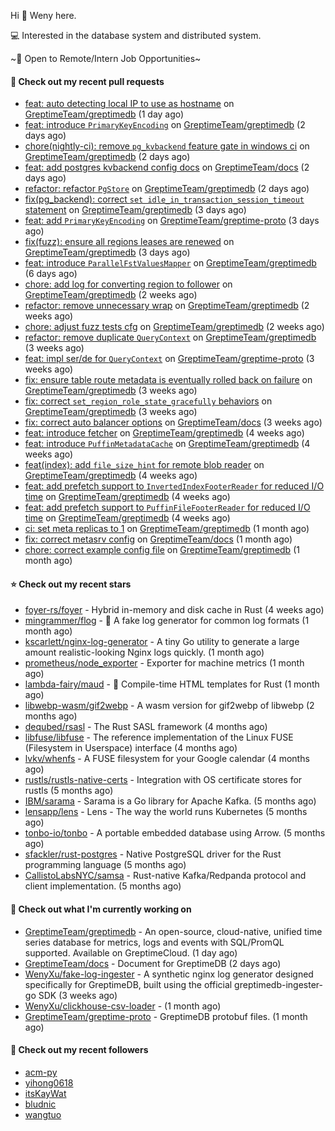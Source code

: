 Hi 👋 Weny here.

💻 Interested in the database system and distributed system.

~🍺 Open to Remote/Intern Job Opportunities~

#### 🔨 Check out my recent pull requests

- [feat: auto detecting local IP to use as hostname](https://github.com/GreptimeTeam/greptimedb/pull/5314) on [GreptimeTeam/greptimedb](https://github.com/GreptimeTeam/greptimedb) (1 day ago)
- [feat: introduce `PrimaryKeyEncoding`](https://github.com/GreptimeTeam/greptimedb/pull/5312) on [GreptimeTeam/greptimedb](https://github.com/GreptimeTeam/greptimedb) (2 days ago)
- [chore(nightly-ci): remove `pg_kvbackend` feature gate in windows ci](https://github.com/GreptimeTeam/greptimedb/pull/5310) on [GreptimeTeam/greptimedb](https://github.com/GreptimeTeam/greptimedb) (2 days ago)
- [feat: add postgres kvbackend config docs](https://github.com/GreptimeTeam/docs/pull/1435) on [GreptimeTeam/docs](https://github.com/GreptimeTeam/docs) (2 days ago)
- [refactor: refactor `PgStore`](https://github.com/GreptimeTeam/greptimedb/pull/5309) on [GreptimeTeam/greptimedb](https://github.com/GreptimeTeam/greptimedb) (2 days ago)
- [fix(pg_backend): correct `set idle_in_transaction_session_timeout` statement](https://github.com/GreptimeTeam/greptimedb/pull/5304) on [GreptimeTeam/greptimedb](https://github.com/GreptimeTeam/greptimedb) (3 days ago)
- [feat: add `PrimaryKeyEncoding`](https://github.com/GreptimeTeam/greptime-proto/pull/208) on [GreptimeTeam/greptime-proto](https://github.com/GreptimeTeam/greptime-proto) (3 days ago)
- [fix(fuzz): ensure all regions leases are renewed](https://github.com/GreptimeTeam/greptimedb/pull/5294) on [GreptimeTeam/greptimedb](https://github.com/GreptimeTeam/greptimedb) (3 days ago)
- [feat: introduce `ParallelFstValuesMapper`](https://github.com/GreptimeTeam/greptimedb/pull/5276) on [GreptimeTeam/greptimedb](https://github.com/GreptimeTeam/greptimedb) (6 days ago)
- [chore: add log for converting region to follower](https://github.com/GreptimeTeam/greptimedb/pull/5222) on [GreptimeTeam/greptimedb](https://github.com/GreptimeTeam/greptimedb) (2 weeks ago)
- [refactor: remove unnecessary wrap](https://github.com/GreptimeTeam/greptimedb/pull/5221) on [GreptimeTeam/greptimedb](https://github.com/GreptimeTeam/greptimedb) (2 weeks ago)
- [chore: adjust fuzz tests cfg](https://github.com/GreptimeTeam/greptimedb/pull/5207) on [GreptimeTeam/greptimedb](https://github.com/GreptimeTeam/greptimedb) (2 weeks ago)
- [refactor: remove duplicate `QueryContext`](https://github.com/GreptimeTeam/greptimedb/pull/5200) on [GreptimeTeam/greptimedb](https://github.com/GreptimeTeam/greptimedb) (3 weeks ago)
- [feat: impl ser/de for `QueryContext`](https://github.com/GreptimeTeam/greptime-proto/pull/205) on [GreptimeTeam/greptime-proto](https://github.com/GreptimeTeam/greptime-proto) (3 weeks ago)
- [fix: ensure table route metadata is eventually rolled back on failure](https://github.com/GreptimeTeam/greptimedb/pull/5174) on [GreptimeTeam/greptimedb](https://github.com/GreptimeTeam/greptimedb) (3 weeks ago)
- [fix: correct `set_region_role_state_gracefully` behaviors](https://github.com/GreptimeTeam/greptimedb/pull/5171) on [GreptimeTeam/greptimedb](https://github.com/GreptimeTeam/greptimedb) (3 weeks ago)
- [fix: correct auto balancer options](https://github.com/GreptimeTeam/docs/pull/1382) on [GreptimeTeam/docs](https://github.com/GreptimeTeam/docs) (3 weeks ago)
- [feat: introduce fetcher](https://github.com/GreptimeTeam/greptimedb/pull/5154) on [GreptimeTeam/greptimedb](https://github.com/GreptimeTeam/greptimedb) (4 weeks ago)
- [feat: introduce `PuffinMetadataCache`](https://github.com/GreptimeTeam/greptimedb/pull/5148) on [GreptimeTeam/greptimedb](https://github.com/GreptimeTeam/greptimedb) (4 weeks ago)
- [feat(index): add `file_size_hint` for remote blob reader](https://github.com/GreptimeTeam/greptimedb/pull/5147) on [GreptimeTeam/greptimedb](https://github.com/GreptimeTeam/greptimedb) (4 weeks ago)
- [feat: add prefetch support to `InvertedIndexFooterReader` for reduced I/O time](https://github.com/GreptimeTeam/greptimedb/pull/5146) on [GreptimeTeam/greptimedb](https://github.com/GreptimeTeam/greptimedb) (4 weeks ago)
- [feat: add prefetch support to `PuffinFileFooterReader` for reduced I/O time](https://github.com/GreptimeTeam/greptimedb/pull/5145) on [GreptimeTeam/greptimedb](https://github.com/GreptimeTeam/greptimedb) (4 weeks ago)
- [ci: set meta replicas to 1](https://github.com/GreptimeTeam/greptimedb/pull/5111) on [GreptimeTeam/greptimedb](https://github.com/GreptimeTeam/greptimedb) (1 month ago)
- [fix: correct metasrv config](https://github.com/GreptimeTeam/docs/pull/1357) on [GreptimeTeam/docs](https://github.com/GreptimeTeam/docs) (1 month ago)
- [chore: correct example config file](https://github.com/GreptimeTeam/greptimedb/pull/5105) on [GreptimeTeam/greptimedb](https://github.com/GreptimeTeam/greptimedb) (1 month ago)

#### ⭐ Check out my recent stars

- [foyer-rs/foyer](https://github.com/foyer-rs/foyer) - Hybrid in-memory and disk cache in Rust (4 weeks ago)
- [mingrammer/flog](https://github.com/mingrammer/flog) - :tophat: A fake log generator for common log formats (1 month ago)
- [kscarlett/nginx-log-generator](https://github.com/kscarlett/nginx-log-generator) - A tiny Go utility to generate a large amount realistic-looking Nginx logs quickly. (1 month ago)
- [prometheus/node_exporter](https://github.com/prometheus/node_exporter) - Exporter for machine metrics (1 month ago)
- [lambda-fairy/maud](https://github.com/lambda-fairy/maud) - :pencil: Compile-time HTML templates for Rust (1 month ago)
- [libwebp-wasm/gif2webp](https://github.com/libwebp-wasm/gif2webp) - A wasm version for gif2webp of libwebp (2 months ago)
- [dequbed/rsasl](https://github.com/dequbed/rsasl) - The Rust SASL framework (4 months ago)
- [libfuse/libfuse](https://github.com/libfuse/libfuse) - The reference implementation of the Linux FUSE (Filesystem in Userspace) interface (4 months ago)
- [lvkv/whenfs](https://github.com/lvkv/whenfs) - A FUSE filesystem for your Google calendar (4 months ago)
- [rustls/rustls-native-certs](https://github.com/rustls/rustls-native-certs) - Integration with OS certificate stores for rustls (5 months ago)
- [IBM/sarama](https://github.com/IBM/sarama) - Sarama is a Go library for Apache Kafka. (5 months ago)
- [lensapp/lens](https://github.com/lensapp/lens) - Lens - The way the world runs Kubernetes (5 months ago)
- [tonbo-io/tonbo](https://github.com/tonbo-io/tonbo) - A portable embedded database using Arrow. (5 months ago)
- [sfackler/rust-postgres](https://github.com/sfackler/rust-postgres) - Native PostgreSQL driver for the Rust programming language (5 months ago)
- [CallistoLabsNYC/samsa](https://github.com/CallistoLabsNYC/samsa) - Rust-native Kafka/Redpanda protocol and client implementation. (5 months ago)

#### 👷 Check out what I'm currently working on

- [GreptimeTeam/greptimedb](https://github.com/GreptimeTeam/greptimedb) - An open-source, cloud-native, unified time series database for metrics, logs and events with SQL/PromQL supported. Available on GreptimeCloud. (1 day ago)
- [GreptimeTeam/docs](https://github.com/GreptimeTeam/docs) - Document for GreptimeDB (2 days ago)
- [WenyXu/fake-log-ingester](https://github.com/WenyXu/fake-log-ingester) - A synthetic nginx log generator designed specifically for GreptimeDB, built using the official greptimedb-ingester-go SDK (3 weeks ago)
- [WenyXu/clickhouse-csv-loader](https://github.com/WenyXu/clickhouse-csv-loader) -  (1 month ago)
- [GreptimeTeam/greptime-proto](https://github.com/GreptimeTeam/greptime-proto) - GreptimeDB protobuf files. (1 month ago)

#### 👯 Check out my recent followers

- [acm-py](https://github.com/acm-py)
- [yihong0618](https://github.com/yihong0618)
- [itsKayWat](https://github.com/itsKayWat)
- [bludnic](https://github.com/bludnic)
- [wangtuo](https://github.com/wangtuo)


